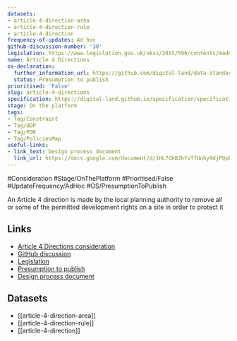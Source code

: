 ```yaml
---
datasets:
- article-4-direction-area
- article-4-direction-rule
- article-4-direction
frequency-of-updates: Ad hoc
github-discussion-number: '30'
legislation: https://www.legislation.gov.uk/uksi/2015/596/contents/made
name: Article 4 Directions
os-declaration:
  further_information_url: https://github.com/digital-land/data-standards-backlog/discussions/30#discussioncomment-10191053
  status: Presumption to publish
prioritised: 'False'
slug: article-4-directions
specification: https://digital-land.github.io/specification/specification/article-4-direction/
stage: On the platform
tags:
- Tag/Constraint
- Tag/ODP
- Tag/PDR
- Tag/PoliciesMap
useful-links:
- link_text: Design process document
  link_url: https://docs.google.com/document/d/1HL7GkBJhYvTfUohy9djPQpP8NWgONRS-yrfpkl8ppNo/edit#heading=h.q1fqqglen3fg
---
```


#Consideration #Stage/OnThePlatform #Prioritised/False #UpdateFrequency/AdHoc #OS/PresumptionToPublish

An Article 4 direction is made by the local planning authority to remove all or some of the permitted development rights on a site in order to protect it

## Links

* [Article 4 Directions consideration](https://design.planning.data.gov.uk/planning-consideration/article-4-directions)
* [GitHub discussion](https://github.com/digital-land/data-standards-backlog/discussions/30)
* [Legislation](https://www.legislation.gov.uk/uksi/2015/596/contents/made)
* [Presumption to publish](https://github.com/digital-land/data-standards-backlog/discussions/30#discussioncomment-10191053)
* [Design process document](https://docs.google.com/document/d/1HL7GkBJhYvTfUohy9djPQpP8NWgONRS-yrfpkl8ppNo/edit#heading=h.q1fqqglen3fg)

## Datasets

* [[article-4-direction-area]]
* [[article-4-direction-rule]]
* [[article-4-direction]]